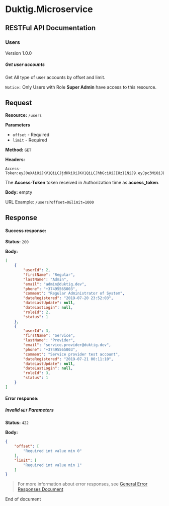# Duktig.Microservice
## RESTFul API Documentation

### Users

Version 1.0.0

##### Get user accounts

Get All type of user accounts by offset and limit.

`Notice:` Only Users with Role **Super Admin** have access to this resource. 

Request
---

**Resource:** `/users`

**Parameters** 
- `offset` - Required
- `limit` - Required

**Method:** `GET`

**Headers:**

```
Access-Token:eyJ0eXAiOiJKV1QiLCJjdHkiOiJKV1QiLCJhbGciOiJIUzI1NiJ9.eyJpc3MiOiJEdWt0aWcuaW8uaXNzIiwiYXVkIjoiRHVrdGlnLmlvLmdlbmVyYWwuYXVkIiwic3ViIjoiRHVrdGlnLmlvLmdlbmVyYWwuc3ViIiwianRpIjoiRHVrdGlnLmlvLmdlbmVyYWwuanRpIiwibmJmIjoxNTYxOTIxNzMwLCJpYXQiOjE1NjE5MjE3MzAsImV4cCI6MTU2MjAwODEzMCwiYWNjb3VudCI6eyJ1c2VySWQiOjEwOSwiZmlyc3ROYW1lIjoiRGF2aWQiLCJsYXN0TmFtZSI6IkF5dmF6eWFuIiwiZW1haWwiOiJ0b2tlcm5lbEBnbWFpbC5jb20iLCJpZFJvbGUiOjF9fQ.rjbkAijCx2i09dfDmpfip7mRRfRWvQo8qtREUCPX2Bg
```

The **Access-Token** token received in Authorization time as **access_token**.

**Body:** empty

URL Example: `/users?offset=0&limit=1000`

Response
---

#### Success response:

**Status:** `200`

**Body:**

```json
[
    {
        "userId": 2,
        "firstName": "Regular",
        "lastName": "Admin",
        "email": "admin@duktig.dev",
        "phone": "+37495565003",
        "comment": "Regular Administrator of System",
        "dateRegistered": "2019-07-20 23:52:03",
        "dateLastUpdate": null,
        "dateLastLogin": null,
        "roleId": 2,
        "status": 1
    },
    {
        "userId": 3,
        "firstName": "Service",
        "lastName": "Provider",
        "email": "service.provider@duktig.dev",
        "phone": "+37495565003",
        "comment": "Service provider test account",
        "dateRegistered": "2019-07-21 00:11:10",
        "dateLastUpdate": null,
        "dateLastLogin": null,
        "roleId": 3,
        "status": 1
    }
]
```

#### Error response:

##### Invalid `GET` Parameters 

**Status:** `422`

**Body:**

```json
{
    "offset": [
        "Required int value min 0"
    ],
    "limit": [
        "Required int value min 1"
    ]
}
```

> For more information about error responses, see [General Error Responses Document](../3-general-error-responses.md)

End of document
